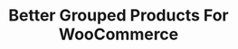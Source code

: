 ---
title: Better Grouped Products For WooCommerce
redirect_from:
    - /wc-better-grouped-products/
    - /wcbgp/
    - /wp/plugins/wc-better-grouped-products/
    - /wp/plugins/wcbgp/
redirect_to: https://wordpress.org/plugins/wc-better-grouped-products
---